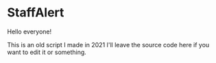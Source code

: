 # StaffAlert

Hello everyone!

This is an old script I made in 2021 I'll leave the source code here if you want to edit it or something.

